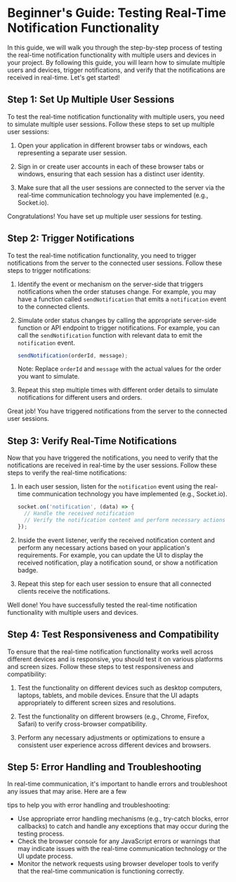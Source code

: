 # Beginner's Guide: Testing Real-Time Notification Functionality

In this guide, we will walk you through the step-by-step process of testing the real-time notification functionality with multiple users and devices in your project. By following this guide, you will learn how to simulate multiple users and devices, trigger notifications, and verify that the notifications are received in real-time. Let's get started!

## Step 1: Set Up Multiple User Sessions

To test the real-time notification functionality with multiple users, you need to simulate multiple user sessions. Follow these steps to set up multiple user sessions:

1. Open your application in different browser tabs or windows, each representing a separate user session.

2. Sign in or create user accounts in each of these browser tabs or windows, ensuring that each session has a distinct user identity.

3. Make sure that all the user sessions are connected to the server via the real-time communication technology you have implemented (e.g., Socket.io).

Congratulations! You have set up multiple user sessions for testing.

## Step 2: Trigger Notifications

To test the real-time notification functionality, you need to trigger notifications from the server to the connected user sessions. Follow these steps to trigger notifications:

1. Identify the event or mechanism on the server-side that triggers notifications when the order statuses change. For example, you may have a function called `sendNotification` that emits a `notification` event to the connected clients.

2. Simulate order status changes by calling the appropriate server-side function or API endpoint to trigger notifications. For example, you can call the `sendNotification` function with relevant data to emit the `notification` event.

   ```javascript
   sendNotification(orderId, message);
   ```

   Note: Replace `orderId` and `message` with the actual values for the order you want to simulate.

3. Repeat this step multiple times with different order details to simulate notifications for different users and orders.

Great job! You have triggered notifications from the server to the connected user sessions.

## Step 3: Verify Real-Time Notifications

Now that you have triggered the notifications, you need to verify that the notifications are received in real-time by the user sessions. Follow these steps to verify the real-time notifications:

1. In each user session, listen for the `notification` event using the real-time communication technology you have implemented (e.g., Socket.io).

   ```javascript
   socket.on('notification', (data) => {
     // Handle the received notification
     // Verify the notification content and perform necessary actions
   });
   ```

2. Inside the event listener, verify the received notification content and perform any necessary actions based on your application's requirements. For example, you can update the UI to display the received notification, play a notification sound, or show a notification badge.

3. Repeat this step for each user session to ensure that all connected clients receive the notifications.

Well done! You have successfully tested the real-time notification functionality with multiple users and devices.

## Step 4: Test Responsiveness and Compatibility

To ensure that the real-time notification functionality works well across different devices and is responsive, you should test it on various platforms and screen sizes. Follow these steps to test responsiveness and compatibility:

1. Test the functionality on different devices such as desktop computers, laptops, tablets, and mobile devices. Ensure that the UI adapts appropriately to different screen sizes and resolutions.

2. Test the functionality on different browsers (e.g., Chrome, Firefox, Safari) to verify cross-browser compatibility.

3. Perform any necessary adjustments or optimizations to ensure a consistent user experience across different devices and browsers.

## Step 5: Error Handling and Troubleshooting

In real-time communication, it's important to handle errors and troubleshoot any issues that may arise. Here are a few

 tips to help you with error handling and troubleshooting:

- Use appropriate error handling mechanisms (e.g., try-catch blocks, error callbacks) to catch and handle any exceptions that may occur during the testing process.
- Check the browser console for any JavaScript errors or warnings that may indicate issues with the real-time communication technology or the UI update process.
- Monitor the network requests using browser developer tools to verify that the real-time communication is functioning correctly.
